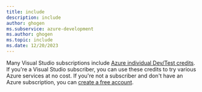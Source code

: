 ```yaml
---
title: include
description: include
author: ghogen
ms.subservice: azure-development
ms.author: ghogen
ms.topic: include
ms.date: 12/20/2023
---
```

Many Visual Studio subscriptions include [Azure individual Dev/Test credits](/visualstudio/subscriptions/vs-azure-eligibility). If you're a Visual Studio subscriber, you can use these credits to try various Azure services at no cost. If you're not a subscriber and don't have an Azure subscription, you can [create a free account](https://azure.microsoft.com/pricing/purchase-options/azure-account?cid=msft_learn).
